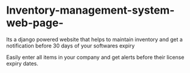 # Inventory-management-system-web-page-
Its a django powered website that helps to maintain inventory and get a notification before 30 days of your softwares expiry

Easily enter all items in your company and get alerts before their license expiry dates.
